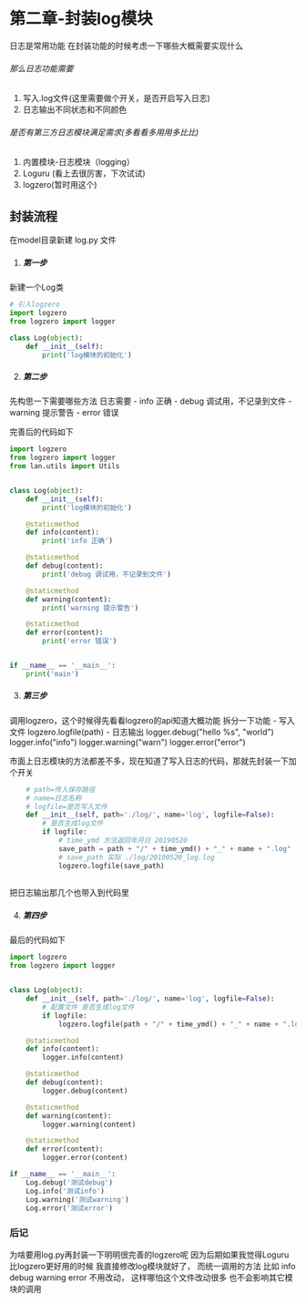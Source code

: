 # 第二章-封装log模块
日志是常用功能
在封装功能的时候考虑一下哪些大概需要实现什么
###### 那么日志功能需要
1. 写入.log文件(这里需要做个开关，是否开启写入日志)
2. 日志输出不同状态和不同颜色

###### 是否有第三方日志模块满足需求(多看看多用用多比比)
1. 内置模块-日志模块（logging）
2. Loguru (看上去很厉害，下次试试)
3. logzero(暂时用这个)

## 封装流程
在model目录新建 log.py 文件
1. ##### 第一步
新建一个Log类

```python
# 引入logzero
import logzero
from logzero import logger

class Log(object):
    def __init__(self):
        print('log模块的初始化')
```

2. ##### 第二步
先构思一下需要哪些方法
日志需要
	- info 正确
	- debug 调试用，不记录到文件
	- warning 提示警告
	- error 错误

完善后的代码如下
```python
import logzero
from logzero import logger
from lan.utils import Utils


class Log(object):
    def __init__(self):
        print('log模块的初始化')

    @staticmethod
    def info(content):
        print('info 正确')

    @staticmethod
    def debug(content):
        print('debug 调试用，不记录到文件')

    @staticmethod
    def warning(content):
        print('warning 提示警告')

    @staticmethod
    def error(content):
        print('error 错误')


if __name__ == '__main__':
    print('main')

```

3. ##### 第三步
调用logzero，这个时候得先看看logzero的api知道大概功能
拆分一下功能
	- 写入文件
	logzero.logfile(path)
	- 日志输出
	logger.debug("hello %s", "world")
	logger.info("info")
	logger.warning("warn")
	logger.error("error")

市面上日志模块的方法都差不多，现在知道了写入日志的代码，那就先封装一下加个开关
```python
	# path=传入保存路径
	# name=日志名称
	# logfile=是否写入文件
    def __init__(self, path='./log/', name='log', logfile=False):
        # 是否生成log文件
        if logfile:
			# time_ymd 方法返回年月日 20190520
			save_path = path + "/" + time_ymd() + "_" + name + ".log"
			# save_path 实际 ./log/20190520_log.log
            logzero.logfile(save_path)
			
```
把日志输出那几个也带入到代码里

4. ##### 第四步
最后的代码如下

```python
import logzero
from logzero import logger


class Log(object):
    def __init__(self, path='./log/', name='log', logfile=False):
        # 配置文件 是否生成log文件
        if logfile:
            logzero.logfile(path + "/" + time_ymd() + "_" + name + ".log")

    @staticmethod
    def info(content):
        logger.info(content)

    @staticmethod
    def debug(content):
        logger.debug(content)

    @staticmethod
    def warning(content):
        logger.warning(content)

    @staticmethod
    def error(content):
        logger.error(content)

if __name__ == '__main__':
    Log.debug('测试debug')
    Log.info('测试info')
    Log.warning('测试warning')
    Log.error('测试error')
```

### 后记
为啥要用log.py再封装一下明明很完善的logzero呢
因为后期如果我觉得Loguru比logzero更好用的时候 我直接修改log模块就好了，
而统一调用的方法 比如 info debug warning error 不用改动，
这样哪怕这个文件改动很多 也不会影响其它模块的调用
